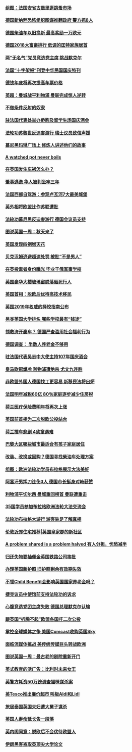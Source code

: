 #### [组图：法国安省古堡里逛跳蚤市场](../pages/nsc974/n10775210.md?t=10110632) 

#### [德国新纳粹恐怖组织图谋推翻政府 警方抓8人](../pages/nsc974/n10774321.md?t=10110632) 

#### [德国柴油车以旧换新 最高奖励一万欧元](../pages/nsc974/n10774269.md?t=10110632) 

#### [德国2018大富豪排行 低调的匡特家族居首](../pages/nsc974/n10774023.md?t=10110632) 

#### [两“无名气”党员竞选党主席 挑战默克尔](../pages/nsc974/n10774533.md?t=10110632) 

#### [法国“十字架报”刊登中华民国国庆特刊](../pages/nsc974/n10774543.md?t=10110632) 

#### [德铁年底将再次提高车票价格](../pages/nsc974/n10774155.md?t=10110632) 

#### [英超：曼城战平利物浦 曼联完成惊人逆转](../pages/nsc974/n10773638.md?t=10110632) 

#### [不做条件反射的奴隶](../pages/nsc974/n10771821.md?t=10110632) 

#### [驻法国代表处举办侨胞及留学生场国庆酒会](../pages/nsc974/n10769921.md?t=10110632) 

#### [法轮功苏黎世反迫害游行 瑞士议员致信声援](../pages/nsc974/n10767250.md?t=10110632) 

#### [慕尼黑玛琳广场上 修炼人讲述他们的故事](../pages/nsc974/n10762990.md?t=10110632) 

#### [A watched pot never boils](../pages/nsc974/n10763822.md?t=10110632) 

#### [在英国发生车祸怎么办？](../pages/nsc974/n10763811.md?t=10110632) 

#### [肇事逃逸 华人被判坐牢三年](../pages/nsc974/n10763799.md?t=10110632) 

#### [法国西部自驾游：参观卢瓦河7大最美城堡](../pages/nsc974/n10760218.md?t=10110632) 

#### [英外相将欧盟比作苏联遭批](../pages/nsc974/n10761274.md?t=10110632) 

#### [法轮功慕尼黑反迫害游行 德国会议员支持](../pages/nsc974/n10760664.md?t=10110632) 

#### [图说英国一周：秋天来了](../pages/nsc974/n10761380.md?t=10110632) 

#### [英国发现四例猴天花](../pages/nsc974/n10761362.md?t=10110632) 

#### [贝克汉姆逃避超速处罚 被批“不是男人”](../pages/nsc974/n10761349.md?t=10110632) 

#### [在英投毒者身份曝光 毕业于俄军事学校](../pages/nsc974/n10761338.md?t=10110632) 

#### [英国豪华大楼玻璃窗脱落砸死行人](../pages/nsc974/n10761334.md?t=10110632) 

#### [英国首相：脱欧后优待高技术移民](../pages/nsc974/n10761323.md?t=10110632) 

#### [英国2019年权威的择校指南公布](../pages/nsc974/n10761253.md?t=10110632) 

#### [另类英国大学排名 哪些学校最有“钱途”](../pages/nsc974/n10760972.md?t=10110632) 

#### [领救济开豪车？ 德国严查滥用社会福利行为](../pages/nsc974/n10760730.md?t=10110632) 

#### [德国调查：  半数人养老金不够用](../pages/nsc974/n10760552.md?t=10110632) 

#### [驻法国代表吴志中大使主持107年国庆酒会](../pages/nsc974/n10760458.md?t=10110632) 

#### [皇马欧冠爆冷 利物浦遭绝杀 尤文九连胜](../pages/nsc974/n10759476.md?t=10110632) 

#### [非欧盟外国人德国找工更容易 新移民法将出炉](../pages/nsc974/n10758904.md?t=10110632) 

#### [法国明年减税60亿 80％家庭逐步减少住房税](../pages/nsc974/n10758112.md?t=10110632) 

#### [荷兰医疗保险费明年将再次上涨](../pages/nsc974/n10758614.md?t=10110632) 

#### [英国前首相为二次脱欧公投站台](../pages/nsc974/n10756382.md?t=10110632) 

#### [荷兰撞车悲剧 4幼童遇难](../pages/nsc974/n10758529.md?t=10110632) 

#### [巴黎大区哪些城市最适合有孩子家庭居住](../pages/nsc974/n10758451.md?t=10110632) 

#### [改装、改换或回购？德国寻找柴油车处理方案](../pages/nsc974/n10755781.md?t=10110632) 

#### [组图：欧洲法轮功学员布拉格展示大法美好](../pages/nsc974/n10756084.md?t=10110632) 

#### [阿富汗男挥刀连伤3人 德国市长挺身对峙获赞](../pages/nsc974/n10755624.md?t=10110632) 

#### [利物浦平切尔西 曼城重回榜首 曼联遭重击](../pages/nsc974/n10752442.md?t=10110632) 

#### [35国学员参加布拉格欧洲法轮大法交流会](../pages/nsc974/n10751371.md?t=10110632) 

#### [法轮功布拉格大游行 游客驻足了解真相](../pages/nsc974/n10749360.md?t=10110632) 

#### [伦敦近郊住宅推荐|英国皇家郡的新社区](../pages/nsc974/n10748402.md?t=10110632) 

#### [A problem shared is a problem halved 有人分担，忧愁减半](../pages/nsc974/n10748007.md?t=10110632) 

#### [归还失物要抽佣金英国铁路公司挨批](../pages/nsc974/n10747998.md?t=10110632) 

#### [办理英国新护照 旧护照剩余有效期失效](../pages/nsc974/n10747991.md?t=10110632) 

#### [不领Child Benefit会影响英国国家养老金吗？](../pages/nsc974/n10747977.md?t=10110632) 

#### [捷克议员中使馆前支持法轮功的诉求](../pages/nsc974/n10747691.md?t=10110632) 

#### [心腹竞选党团主席失败 德国总理默克尔认输](../pages/nsc974/n10746576.md?t=10110632) 

#### [跟英国“折腾不起”欧盟各国吁二次公投](../pages/nsc974/n10746245.md?t=10110632) 

#### [掌控全球媒体之争 美国Comcast收购英国Sky](../pages/nsc974/n10746184.md?t=10110632) 

#### [面临流媒体挑战 美传统传媒巨头转战欧洲](../pages/nsc974/n10746233.md?t=10110632) 

#### [图说英国一周：最古老的剧院重新开门](../pages/nsc974/n10746284.md?t=10110632) 

#### [英式教育的活广告：比利时未来女王](../pages/nsc974/n10746280.md?t=10110632) 

#### [英警方耗资50万镑调查猫咪谋杀案](../pages/nsc974/n10746272.md?t=10110632) 

#### [英Tesco推出廉价超市 叫板Aldi和Lidl](../pages/nsc974/n10746265.md?t=10110632) 

#### [旅居泰国英国夫妇遭大舅子谋杀](../pages/nsc974/n10746263.md?t=10110632) 

#### [英国人寿命延长告一段落](../pages/nsc974/n10746259.md?t=10110632) 

#### [英内阁同意：脱欧后不会优待欧盟人](../pages/nsc974/n10746255.md?t=10110632) 

#### [伊朗黑客盗取英顶尖大学论文](../pages/nsc974/n10746250.md?t=10110632) 

